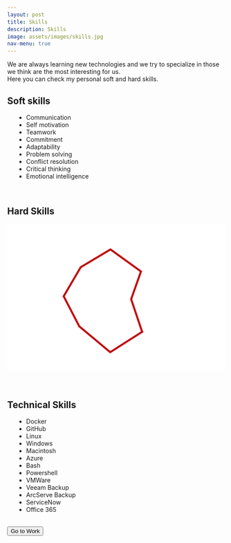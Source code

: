 ```yaml
---
layout: post
title: Skills
description: Skills
image: assets/images/skills.jpg
nav-menu: true
---
```

<!--========== SKILLS ==========-->
<!-- Introduction -->
We are always learning new technologies and we try to specialize in those we think are the most interesting for us.<br>
Here you can check my personal soft and hard skills.

<!-- Soft skills -->
## Soft skills
<p>
<ul style="margin-left: 20px">
<li>Communication</li>
<li>Self motivation</li>
<li>Teamwork</li>
<li>Commitment</li>
<li>Adaptability</li>
<li>Problem solving</li>
<li>Conflict resolution</li>
<li>Critical thinking</li>
<li>Emotional intelligence</li>
</ul>
</p> 
<br>
<!-- End soft skills -->

<!-- Hard skills -->
## Hard Skills
![Hard Skills](assets/images/HardSkills.png)

<br>
<!-- End hard skills -->

<!-- Technical skills -->
## Technical Skills
<p>
<ul style="margin-left: 20px">
<li>Docker</li>
<li>GitHub</li>
<li>Linux</li>
<li>Windows</li>
<li>Macintosh</li>
<li>Azure</li>
<li>Bash</li>
<li>Powershell</li>
<li>VMWare</li>
<li>Veeam Backup</li>
<li>ArcServe Backup</li>
<li>ServiceNow</li>
<li>Office 365</li>
</ul>
</p> 

<br>
<!-- End hard skills -->

<!-- Go to work button -->
<form action="https://rferran.github.io/work.html">
    <input type="submit" value="Go to Work" />
</form>
<!-- End go to work button -->
<!--========== END SKILLS ==========-->
